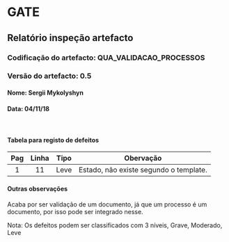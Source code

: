 # GATE
## Relatório inspeção artefacto
### Codificação do artefacto: QUA_VALIDACAO_PROCESSOS
### Versão do artefacto: 0.5
#### Nome: Sergii Mykolyshyn	
#### Data: 04/11/18

</br>

#### Tabela para registo de defeitos
|Pag|Linha|Tipo|Obervação
|:---:|:---:|:---:|---
|1|11|Leve|Estado, não existe segundo o template.

#### Outras observações
Acaba por ser validação de um documento, já que um processo é um documento, por isso pode ser integrado nesse.
</br>

Nota: Os defeitos podem ser classificados com 3 níveis, Grave, Moderado, Leve